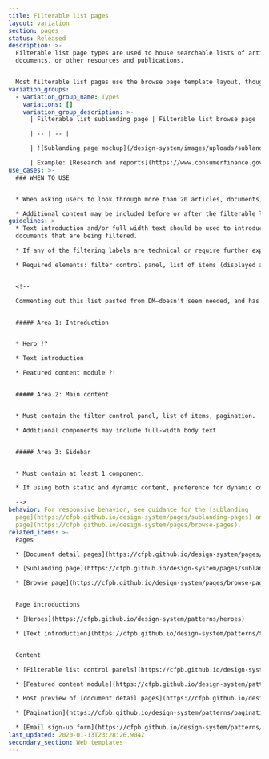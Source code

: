 ```yaml
---
title: Filterable list pages
layout: variation
section: pages
status: Released
description: >-
  Filterable list page types are used to house searchable lists of articles,
  documents, or other resources and publications.


  Most filterable list pages use the browse page template layout, though in rare cases they can be housed on a sublanding page template layout. The filterable list itself is composed of post preview components that link to individual document detail pages.
variation_groups:
  - variation_group_name: Types
    variations: []
    variation_group_description: >-
      | Filterable list sublanding page | Filterable list browse page |

      | -- | -- |

      | ![Sublanding page mockup](/design-system/images/uploads/sublanding_behavior_desktop-1.jpg) | ![Browse page mockup](/design-system/images/uploads/browse_behavior_desktop.jpg) |

      | Example: [Research and reports](https://www.consumerfinance.gov/data-research/research-reports/) | Example: [Final rules](https://www.consumerfinance.gov/policy-compliance/rulemaking/final-rules/)
use_cases: >-
  ### WHEN TO USE


  * When asking users to look through more than 20 articles, documents, or resources.

  * Additional content may be included before or after the filterable list, but it is not encouraged. The filterable list should be the focus of the page.
guidelines: >
  * Text introduction and/or full width text should be used to introduce the
  documents that are being filtered.

  * If any of the filtering labels are technical or require further explanation (such as categories), a full width text element can be placed above the filter control panel to provide further explanation.

  * Required elements: filter control panel, list of items (displayed as post preview items) and pagination.


  <!--

  Commenting out this list pasted from DM—doesn't seem needed, and has some possibly outdated items


  ##### Area 1: Introduction


  * Hero !?

  * Text introduction

  * Featured content module ?!


  ##### Area 2: Main content


  * Must contain the filter control panel, list of items, pagination.

  * Additional components may include full-width body text


  ##### Area 3: Sidebar


  * Must contain at least 1 component.

  * If using both static and dynamic content, preference for dynamic content to appear above static content.

  -->
behavior: For responsive behavior, see guidance for the [sublanding
  page](https://cfpb.github.io/design-system/pages/sublanding-pages) and [browse
  page](https://cfpb.github.io/design-system/pages/browse-pages).
related_items: >-
  Pages

  * [Document detail pages](https://cfpb.github.io/design-system/pages/document-detail-pages)

  * [Sublanding page](https://cfpb.github.io/design-system/pages/sublanding-pages) 

  * [Browse page](https://cfpb.github.io/design-system/pages/browse-pages)


  Page introductions 

  * [Heroes](https://cfpb.github.io/design-system/patterns/heroes)

  * [Text introduction](https://cfpb.github.io/design-system/patterns/text-introductions)


  Content

  * [Filterable list control panels](https://cfpb.github.io/design-system/patterns/filterable-list-control-panels)

  * [Featured content module](https://cfpb.github.io/design-system/patterns/featured-content-module)

  * Post preview of [document detail pages](https://cfpb.github.io/design-system/pages/document-detail-pages)

  * [Pagination](https://cfpb.github.io/design-system/patterns/pagination)

  * [Email sign-up form](https://cfpb.github.io/design-system/patterns/e-mail-signup-forms)
last_updated: 2020-01-13T23:28:26.904Z
secondary_section: Web templates
---
```

